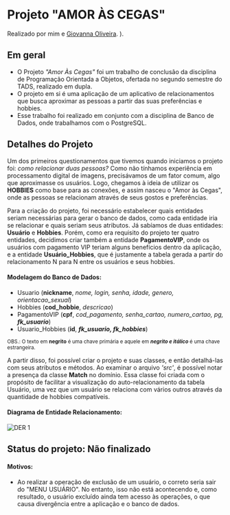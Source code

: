 # Projeto "AMOR ÀS CEGAS"

Realizado por mim e [Giovanna Oliveira](https://github.com/giovannaolvr).
).

<h2> Em geral </h2>

- O Projeto *"Amor Às Cegas"* foi um trabalho de conclusão da disciplina de Programação Orientada a Objetos, ofertada no segundo semestre do TADS, realizado em dupla.
- O projeto em si é uma aplicação de um aplicativo de relacionamentos que busca aproximar as pessoas a partir das suas preferências e hobbies.
- Esse trabalho foi realizado em conjunto com a disciplina de Banco de Dados, onde trabalhamos com o PostgreSQL.


<h2> Detalhes do Projeto </h2>

Um dos primeiros questionamentos que tivemos quando iniciamos o projeto foi: _como relacionar duas pessoas?_ Como não tínhamos experiência em processamento digital de imagens, precisávamos de um fator comum, algo que aproximasse os usuários. Logo, chegamos à ideia de utilizar os **HOBBIES** como base para as conexões, e assim nasceu o "Amor às Cegas", onde as pessoas se relacionam através de seus gostos e preferências.

Para a criação do projeto, foi necessário estabelecer quais entidades seriam necessárias para gerar o banco de dados, como cada entidade iria se relacionar e quais seriam seus atributos. Já sabíamos de duas entidades: **Usuário** e **Hobbies**. Porém, como era requisito do projeto ter quatro entidades, decidimos criar também a entidade **PagamentoVIP**, onde os usuários com pagamento VIP teriam alguns benefícios dentro da aplicação, e a entidade **Usuário_Hobbies**, que é justamente a tabela gerada a partir do relacionamento N para N entre os usuários e seus hobbies.

#### Modelagem do Banco de Dados:

- Usuario (**nickname**, _nome, login, senha, idade, genero, orientacao_sexual_)
- Hobbies (**cod_hobbie**, _descricao_)
- PagamentoVIP (**cpf**, _cod_pagamento, senha_cartao, numero_cartao, pg, **fk_usuario**_)
- Usuario_Hobbies (**id**, **_fk_usuario, fk_hobbies_**)

<sub> OBS.: O texto em **negrito** é uma chave primária e aquele em **_negrito e itálico_** é uma chave estrangeira.</sub>

A partir disso, foi possível criar o projeto e suas classes, e então detalhá-las com seus atributos e métodos. Ao examinar o arquivo _'src'_, é possível notar a presença da classe **Match** no domínio. Essa classe foi criada com o propósito de facilitar a visualização do auto-relacionamento da tabela Usuário, uma vez que um usuário se relaciona com vários outros através da quantidade de hobbies compatíveis.

#### Diagrama de Entidade Relacionamento: 

![DER 1](https://user-images.githubusercontent.com/128005290/226071582-53a93be3-7205-4dd2-9d55-e9fa18c452c8.png)

<h2>Status do projeto: Não finalizado</h2>

#### Motivos: 

- Ao realizar a operação de exclusão de um usuário, o correto seria sair do "MENU USUÁRIO". No entanto, isso não está acontecendo e, como resultado, o usuário excluído ainda tem acesso às operações, o que causa divergência entre a aplicação e o banco de dados.


